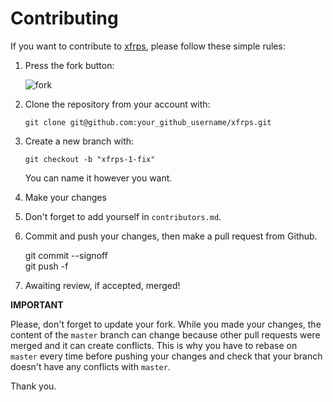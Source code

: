 Contributing
================================================================================

If you want to contribute to [xfrps](https://github.com/kuntengrom/xfrps), please follow these simple rules:

1. Press the fork button:

    ![fork](http://oi58.tinypic.com/jj2trm.jpg)

2. Clone the repository from your account with:

    ```
    git clone git@github.com:your_github_username/xfrps.git
    ```

3. Create a new branch with:

    ```
    git checkout -b "xfrps-1-fix"
    ```
    You can name it however you want.

4. Make your changes

5. Don't forget to add yourself in `contributors.md`.

6. Commit and push your changes, then make a pull request from Github.

    git commit --signoff  
    git push -f
    
7. Awaiting review, if accepted, merged!



**IMPORTANT**

Please, don't forget to update your fork. While you made your changes, the content of the `master` branch can change because other pull requests were merged and it can create conflicts. This is why you have to rebase on `master` every time before pushing your changes and check that your branch doesn't have any conflicts with `master`.

Thank you.
